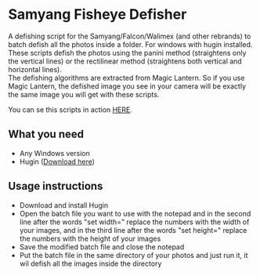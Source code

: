 Samyang Fisheye Defisher
======================

A defishing script for the Samyang/Falcon/Walimex (and other rebrands) to batch defish all the photos inside a folder. For windows with hugin installed.  
These scripts defish the photos using the panini method (straightens only the vertical lines) or the rectilinear method (straightens both vertical and horizontal lines).  
The defishing algorithms are extracted from Magic Lantern. So if you use Magic Lantern, the defished image you see in your camera will be exactly the same image you will get with these scripts.

You can se this scripts in action [HERE](http://www.derelictplaces.co.uk/main/showthread.php?p=245125).

What you need 
----
- Any Windows version
- Hugin ([Download here](http://sourceforge.net/projects/hugin/files/latest/download))

Usage instructions
----
- Download and install Hugin 
- Open the batch file you want to use with the notepad and in the second line after the words "set width=" replace the numbers with the width of your images, and in the third line after the words "set height=" replace the numbers with the height of your images 
- Save the modified batch file and close the notepad 
- Put the batch file in the same directory of your photos and just run it, it wil defish all the images inside the directory


